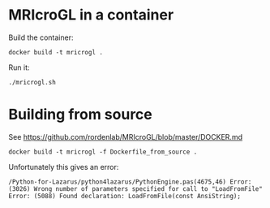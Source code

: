 # MRIcroGL in a container

Build the container:
```
docker build -t mricrogl .
```

Run it:
```
./mricrogl.sh
```

# Building from source

See https://github.com/rordenlab/MRIcroGL/blob/master/DOCKER.md

```
docker build -t mricrogl -f Dockerfile_from_source .
```

Unfortunately this gives an error:
```
/Python-for-Lazarus/python4lazarus/PythonEngine.pas(4675,46) Error: (3026) Wrong number of parameters specified for call to "LoadFromFile"
Error: (5088) Found declaration: LoadFromFile(const AnsiString);
```
